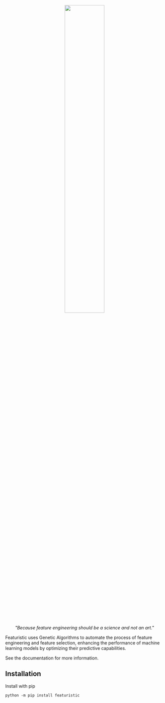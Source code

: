 <p align="center">
<img width=50% src="https://github.com/martineastwood/featuristic/blob/main/docs/_static/logo.png alt="Featuristic" />
</p>

<p align="center">
<i>"Because feature engineering should be a science and not an art."</i>
</p>

Featuristic uses Genetic Algorithms to automate the process of feature engineering and feature selection, enhancing the performance of machine learning models by optimizing their predictive capabilities.

See the documentation for more information.

## Installation
Install with pip

```
python -m pip install featuristic
```
